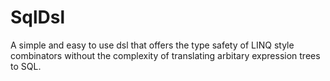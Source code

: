 # SqlDsl
A simple and easy to use dsl that offers the type safety of LINQ style combinators without the complexity of translating arbitary expression trees to SQL.
